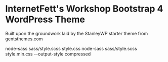 InternetFett's Workshop
Bootstrap 4 WordPress Theme
===

Built upon the groundwork laid by the StanleyWP starter theme from gentsthemes.com

node-sass sass/style.scss style.css
node-sass sass/style.scss style.min.css --output-style compressed
